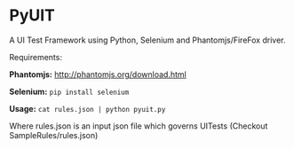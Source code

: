 PyUIT
=====

A UI Test Framework using Python, Selenium and Phantomjs/FireFox driver.

Requirements:

<b>Phantomjs:</b> http://phantomjs.org/download.html

<b>Selenium:</b> ```pip install selenium```

<b>Usage:</b> ```cat rules.json | python pyuit.py```

Where rules.json is an input json file which governs UITests
(Checkout SampleRules/rules.json)